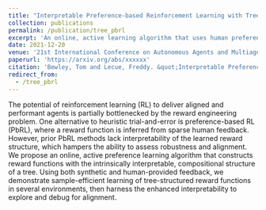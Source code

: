 ```yaml
---
title: "Interpretable Preference-based Reinforcement Learning with Tree-Structured Reward Functions"
collection: publications
permalink: /publication/tree_pbrl
excerpt: 'An online, active learning algorithm that uses human preferences to construct reward functions with intrinsically interpretable, compositional tree structures.'
date: 2021-12-20
venue: '21st International Conference on Autonomous Agents and Multiagent Systems (AAMAS 2022)'
paperurl: 'https://arxiv.org/abs/xxxxxx'
citation: 'Bewley, Tom and Lecue, Freddy. &quot;Interpretable Preference-based Reinforcement Learning with Tree-Structured Reward Functions&quot; <i>Proc. of the 21st International Conference on Autonomous Agents and Multiagent Systems (AAMAS 2022)</i>. 2022.'
redirect_from: 
  - /tree_pbrl
---
```

The potential of reinforcement learning (RL) to deliver aligned and performant agents is partially bottlenecked by the reward engineering problem. One alternative to heuristic trial-and-error is preference-based RL (PbRL), where a reward function is inferred from sparse human feedback. However, prior PbRL methods lack interpretability of the learned reward structure, which hampers the ability to assess robustness and alignment. We propose an online, active preference learning algorithm that constructs reward functions with the intrinsically interpretable, compositional structure of a tree. Using both synthetic and human-provided feedback, we demonstrate sample-efficient learning of tree-structured reward functions in several environments, then harness the enhanced interpretability to explore and debug for alignment.

